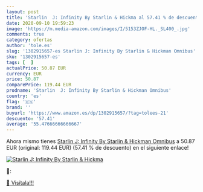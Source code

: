 ```yaml
---
layout: post
title: 'Starlin  J: Infinity By Starlin & Hickma al 57.41 % de descuento'
date: 2020-09-10 19:59:23
image: 'https://m.media-amazon.com/images/I/5153ZJOF-HL._SL400_.jpg'
comments: true
category: ofertas
author: 'tole.es'
slug: '1302915657-es Starlin J: Infinity By Starlin & Hickman Omnibus'
sku: '1302915657-es'
tags: [  ]
actualPrice: 50.87 EUR
currency: EUR
price: 50.87
comparePrice: 119.44 EUR
prodname: 'Starlin  J: Infinity By Starlin & Hickman Omnibus'
country: 'es'
flag: '🇪🇸'
brand: ''
buyurl: 'https://www.amazon.es/dp/1302915657/?tag=tolees-21'
descuento: '57.41'
average: '55.47666666666667'
---
```


Ahora mismo tienes [Starlin  J: Infinity By Starlin & Hickman Omnibus](https://www.amazon.es/dp/1302915657/?tag=tolees-21) a 50.87 EUR (original: 119.44 EUR) (57.41 %  de descuento) en el siguiente enlace!

[![Starlin  J: Infinity By Starlin & Hickma](https://m.media-amazon.com/images/I/5153ZJOF-HL._SL400_.jpg)](https://www.amazon.es/dp/1302915657/?tag=tolees-21)

🔎:


[🛒 Visítala!!!](https://www.amazon.es/dp/1302915657/?tag=tolees-21)
